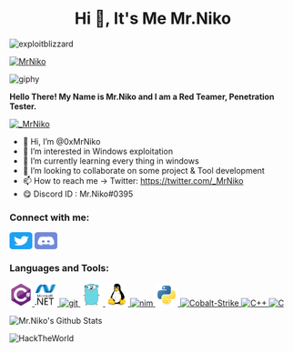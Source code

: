 <h1 align="center">Hi 👋, It's Me Mr.Niko</h1>

<p align="left"> <img src="https://komarev.com/ghpvc/?username=0xMrNiko&label=Profile%20views&color=0e75b6&style=flat" alt="exploitblizzard" /> </p>

<p align="left"> <a href="https://github.com/ryo-ma/github-profile-trophy"><img src="https://github-profile-trophy.vercel.app/?username=0xMrNiko" alt="MrNiko" /></a> </p>

![giphy](https://c.tenor.com/nf985lW6iawAAAAC/anonymous-hacker.gif)

**Hello There! My Name is Mr.Niko and I am a Red Teamer, Penetration Tester.**

<p align="left"> <a href="https://twitter.com/_MrNiko" target="blank"><img src="https://img.shields.io/twitter/follow/_MrNiko?logo=twitter&style=for-the-badge" alt="_MrNiko" /></a> </p>

- 👋 Hi, I’m @0xMrNiko
- 👀 I’m interested in Windows exploitation
- 🌱 I’m currently learning every thing in windows 
- 💞️ I’m looking to collaborate on some project & Tool development
- 📫 How to reach me -> Twitter: https://twitter.com/_MrNiko
- 😋 Discord ID : Mr.Niko#0395

<h3 align="left">Connect with me:</h3>
<p align="left">
<a href="https://twitter.com/_MrNiko" target="blank"><img align="center" src="https://github.com/edent/SuperTinyIcons/blob/master/images/svg/twitter.svg" alt="MrNiko" height="30" width="40" /></a>
<a href="https://discord.com/users/795326240285917234" target="blank"><img align="center" src="https://github.com/edent/SuperTinyIcons/blob/master/images/svg/discord.svg" alt="https://discord.com/invite/N52JqGb" height="30" width="40" /></a>

<!-- this is my github stats link to update the readme url: https://github-readme-stats.vercel.app/api?username=MRNIKO1&theme=blue-green-->

<h3 align="left">Languages and Tools:</h3>
  <a href="https://www.w3schools.com/cs/" target="_blank" rel="noreferrer"> <img src="https://raw.githubusercontent.com/devicons/devicon/master/icons/csharp/csharp-original.svg" alt="csharp" width="40" height="40"/> </a> <a href="https://dotnet.microsoft.com/" target="_blank" rel="noreferrer"> <img src="https://raw.githubusercontent.com/devicons/devicon/master/icons/dot-net/dot-net-original-wordmark.svg" alt="dotnet" width="40" height="40"/> </a> <a href="https://git-scm.com/" target="_blank" rel="noreferrer"> <img src="https://www.vectorlogo.zone/logos/git-scm/git-scm-icon.svg" alt="git" width="40" height="40"/> </a> <a href="https://golang.org" target="_blank" rel="noreferrer"> <img src="https://raw.githubusercontent.com/devicons/devicon/master/icons/go/go-original.svg" alt="go" width="40" height="40"/> </a> <a href="https://www.linux.org/" target="_blank" rel="noreferrer"> <img src="https://raw.githubusercontent.com/devicons/devicon/master/icons/linux/linux-original.svg" alt="linux" width="40" height="40"/> </a>  <a href="https://nim-lang.org/" target="_blank" rel="noreferrer"> <img src="https://www.vectorlogo.zone/logos/nim-lang/nim-lang-icon.svg" alt="nim" width="40" height="40"/> </a>  <a href="https://www.python.org" target="_blank" rel="noreferrer"> <img src="https://raw.githubusercontent.com/devicons/devicon/master/icons/python/python-original.svg" alt="python" width="40" height="40"/> </a> <a href="https://www.cobaltstrike.com/" target="_blank" rel="noreferrer"> <img src="https://i.ytimg.com/vi/75poanoxO9o/hqdefault.jpg" alt="Cobalt-Strike" width="50" height="40"/> </a> <a href="https://cplusplus.com/" target="_blank" rel="noreferrer"> <img src="https://upload.wikimedia.org/wikipedia/commons/1/18/ISO_C%2B%2B_Logo.svg" alt="C++" width="40" height="40"/> </a> <a href="https://www.cprogramming.com/" target="_blank" rel="noreferrer"> <img src="https://upload.wikimedia.org/wikipedia/commons/1/18/C_Programming_Language.svg" alt="C" width="40" height="40"/> </a>
  

![Mr.Niko's Github Stats](https://github-readme-stats.vercel.app/api?username=0xMrNiko&theme=blue-green)

![HackTheWorld](https://tryhackme-badges.s3.amazonaws.com/Mr.Niko.png)
